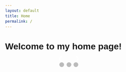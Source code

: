 ```yaml
---
layout: default
title: Home
permalink: /
---
```


<h1><strong>Welcome to my home page!</strong></h1>




<style>
* {box-sizing: border-box}
body {font-family: Verdana, sans-serif; margin:0}
.mySlides {display: none}
img {vertical-align: middle;}

/* Slideshow container */
.slideshow-container {
  max-width: 100px;
  position: relative;
  margin: auto;
}

/* Next & previous buttons */
.prev, .next {
  cursor: pointer;
  position: absolute;
  top: 50%;
  width: auto;
  padding: 16px;
  margin-top: -22px;
  color: white;
  font-weight: bold;
  font-size: 18px;
  transition: 0.6s ease;
  border-radius: 0 3px 3px 0;
}

/* Position the "next button" to the right */
.next {
  right: 0;
  border-radius: 3px 0 0 3px;
}

/* On hover, add a black background color with a little bit see-through */
.prev:hover, .next:hover {
  background-color: rgba(0,0,0,0.8);
}

/* Caption text */
.text {
  color: #f2f2f2;
  font-size: 15px;
  padding: 8px 12px;
  position: absolute;
  bottom: 8px;
  width: 100%;
  text-align: center;
}

/* Number text (1/3 etc) */
.numbertext {
  color: #f2f2f2;
  font-size: 12px;
  padding: 8px 12px;
  position: absolute;
  top: 0;
}

/* The dots/bullets/indicators */
.dot {
  cursor: pointer;
  height: 15px;
  width: 15px;
  margin: 0 2px;
  background-color: #bbb;
  border-radius: 50%;
  display: inline-block;
  transition: background-color 0.6s ease;
}

.active, .dot:hover {
  background-color: #717171;
}

/* Fading animation */
.fade {
  -webkit-animation-name: fade;
  -webkit-animation-duration: 1.5s;
  animation-name: fade;
  animation-duration: 1.5s;
}

@-webkit-keyframes fade {
  from {opacity: .4}
  to {opacity: 1}
}

@keyframes fade {
  from {opacity: .4}
  to {opacity: 1}
}

/* On smaller screens, decrease text size */
@media only screen and (max-width: 300px) {
  .prev, .next,.text {font-size: 11px}
}
</style>
<body>

<div class="slideshow-container">

<div class="mySlides fade">
  <div class="numbertext">1 / 26</div>
  <img src="/images/2014-12-18 14.02.35.jpg" style="width:50%">
  <div class="text">The gear is ready!</div>
</div>

<div class="mySlides fade">
  <div class="numbertext">2 / 26</div>
  <img src="/images/2014-12-18 16.43.55.jpg" style="width:50%">
  <div class="text">A dolphin jumps ahead of us as we make passes across the channel with the ADCP </div>
</div>

<div class="mySlides fade">
  <div class="numbertext">3 / 26</div>
  <img src="/images/2015-03-20 08.55.32.jpg" style="width:50%">
  <div class="text">An old shrimping boat wrecked near the outlet at our sampling site Freshwater City</div>
</div>

<div class="mySlides fade">
  <div class="numbertext">4 / 26</div>
  <img src="/images/2015-06-10 11.01.18.jpg" style="width:50%">
  <div class="text">Practicing getting into our "gumby" suits while on the RV Kilo Moana headed to Station Aloha</div>
</div>

<div class="mySlides fade">
  <div class="numbertext">5 / 26</div>
  <img src="/images/2015-06-12 11.49.42.jpg" style="width:50%">
  <div class="text">Lab work aboard the RV Kilo Moana at Station Aloha</div>
</div>

<div class="mySlides fade">
  <div class="numbertext">6 / 26</div>
  <img src="/images/2015-07-30 08.14.50.jpg" style="width:50%">
  <div class="text">Dispensing media into our cultivation plates for an experiment aboard the RV Pelican in the Gulf of Mexico </div>
</div>

<div class="mySlides fade">
  <div class="numbertext">7 / 26</div>
  <img src="/images/2015-07-31 19.46.44.jpg" style="width:50%">
  <div class="text">A sunset on the Gulf of Mexico</div>
</div>

<div class="mySlides fade">
  <div class="numbertext">8 / 26</div>
  <img src="/images/2015-08-19 19.27.56.jpg" style="width:50%">
  <div class="text">The RV Pelican docked at LUMCON</div>
</div>

<div class="mySlides fade">
  <div class="numbertext">9 / 26</div>
  <img src="/images/2015-08-20 15.08.20.jpg" style="width:50%">
  <div class="text">An action shot as we tie to an old platform in the Gulf of Mexico</div>
</div>

<div class="mySlides fade">
  <div class="numbertext">10 / 26</div>
  <img src="/images/2015-08-22 17.25.11.jpg" style="width:50%">
  <div class="text">Deploying the CTD!</div>
</div>

<div class="mySlides fade">
  <div class="numbertext">11 / 26</div>
  <img src="/images/2015-08-22 19.11.09.jpg" style="width:50%">
  <div class="text">The sun setting on the box corer on the RV Pelican</div>
</div>

<div class="mySlides fade">
  <div class="numbertext">12 / 26</div>
  <img src="/images/2016-05-13 10.02.28.jpg" style="width:50%">
  <div class="text">Filtering water for community sequencing</div>
</div>

<div class="mySlides fade">
  <div class="numbertext">13 / 26</div>
  <img src="/images/2016-07-26 09.49.38.jpg style="width:50%">
  <div class="text">A wavy, rainy day on the RV Pelican</div>
</div>

<div class="mySlides fade">
  <div class="numbertext">14 / 26</div>
  <img src="/images/2016-07-28 10.34.09.jpg" style="width:50%">
  <div class="text">Back in the hood for more cultivation work!</div>
</div>

<div class="mySlides fade">
  <div class="numbertext">15 / 26</div>
  <img src="/images/2016-09-02 12.38.24.jpg" style="width:50%">
  <div class="text">Collecting water from the Mississippi River near Bemidji, MN for community sequencing </div>
</div>

<div class="mySlides fade">
  <div class="numbertext">16 / 26</div>
  <img src="/images/2016-09-02 16.50.50.jpg" style="width:50%">
  <div class="text">The Mississippi River is much smaller in upper Minnesota than it is in Baton Rouge</div>
</div>

<div class="mySlides fade">
  <div class="numbertext">17 / 26</div>
  <img src="/images/2016-09-03 14.11.34.jpg" style="width:50%">
  <div class="text">More water filtration for the Mississippi River for community sequencing in St. Cloud, MN</div>
</div>

<div class="mySlides fade">
  <div class="numbertext">18 / 26</div>
  <img src="/images/2016-09-05 11.02.09.jpg" style="width:50%">
  <div class="text">Getting a little dose of what it was like for the rowers that rowed the entire Mississippi River!</div>
</div>

<div class="mySlides fade">
  <div class="numbertext">19 / 26</div>
  <img src="/images/2016-09-05 11.24.08.jpg" style="width:50%">
  <div class="text">I think I was doing it right?</div>
</div>

<div class="mySlides fade">
  <div class="numbertext">20 / 26</div>
  <img src="/images/2016-09-05 11.35.55.jpg" style="width:50%">
  <div class="text">Teaching the rowers/citizen scientists how to collect our water and nutrient samples</div>
</div>

<div class="mySlides fade">
  <div class="numbertext">21 / 26</div>
  <img src="/images/2017-01-27 09.25.52.jpg" style="width:50%">
  <div class="text">The gear was all ready on that beautiful day on the Mississippi Bird foot</div>
</div>

<div class="mySlides fade">
  <div class="numbertext">22 / 26</div>
  <img src="/images/2017-05-04 07.09.14 HDR.jpg" style="width:50%">
  <div class="text">The Guava aboard the RV Oceanus in the ENTP!</div>
</div>

<div class="mySlides fade">
  <div class="numbertext">23 / 26</div>
  <img src="/images/2017-05-04 07.22.22.jpg" style="width:50%">
  <div class="text">The RV Oceanus docked at port in Mazatlán, Mexico</div>
</div>

<div class="mySlides fade">
  <div class="numbertext">24 / 26</div>
  <img src="/images/2017-05-06 10.25.18.jpg" style="width:50%">
  <div class="text">Helping retrieve the CTD full of OMZ water</div>
</div>

<div class="mySlides fade">
  <div class="numbertext">25 / 26</div>
  <img src="/images/2017-05-06 13.38.43 HDR.jpg" style="width:50%">
  <div class="text">Great action shot of the science crew retrieving a CTD on the RV Oceanus!</div>
</div>

<div class="mySlides fade">
  <div class="numbertext">26 / 26</div>
  <img src="/images/2017-05-10 08.17.57.jpg" style="width:50%">
  <div class="text">Me at the command center helping deploy the CTD</div>
</div>

<a class="prev" onclick="plusSlides(-1)">&#10094;</a>
<a class="next" onclick="plusSlides(1)">&#10095;</a>

</div>
<br>

<div style="text-align:center">
  <span class="dot" onclick="currentSlide(1)"></span>
  <span class="dot" onclick="currentSlide(2)"></span>
  <span class="dot" onclick="currentSlide(3)"></span>
</div>

<script>
var slideIndex = 1;
showSlides(slideIndex);

function plusSlides(n) {
  showSlides(slideIndex += n);
}

function currentSlide(n) {
  showSlides(slideIndex = n);
}

function showSlides(n) {
  var i;
  var slides = document.getElementsByClassName("mySlides");
  var dots = document.getElementsByClassName("dot");
  if (n > slides.length) {slideIndex = 1}    
  if (n < 1) {slideIndex = slides.length}
  for (i = 0; i < slides.length; i++) {
      slides[i].style.display = "none";  
  }
  for (i = 0; i < dots.length; i++) {
      dots[i].className = dots[i].className.replace(" active", "");
  }
  slides[slideIndex-1].style.display = "block";  
  dots[slideIndex-1].className += " active";
}
</script>
